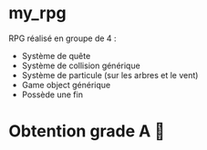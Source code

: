 # my_rpg

RPG réalisé en groupe de 4 :
- Système de quête
- Système de collision générique
- Système de particule (sur les arbres et le vent)
- Game object générique
- Possède une fin

# Obtention grade A :pizza:
